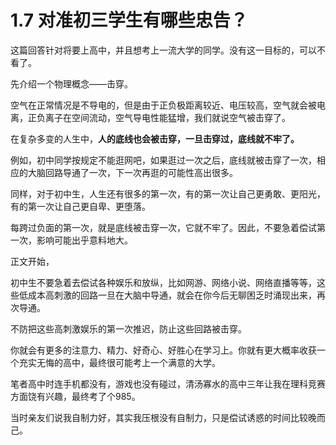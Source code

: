 # 1.7 对准初三学生有哪些忠告？

这篇回答针对将要上高中，并且想考上一流大学的同学。没有这一目标的，可以不看了。

先介绍一个物理概念——击穿。

空气在正常情况是不导电的，但是由于正负极距离较近、电压较高，空气就会被电离，正负离子在空间流动，空气导电性能猛增，我们就说空气被击穿了。

在复杂多变的人生中，**人的底线也会被击穿，一旦击穿过，底线就不牢了。**

例如，初中同学按规定不能逛网吧，如果逛过一次之后，底线就被击穿了一次，相应的大脑回路导通了一次，下一次再逛的可能性高出很多。

同样，对于初中生，人生还有很多的第一次，有的第一次让自己更勇敢、更阳光，有的第一次让自己更自卑、更堕落。

每跨过负面的第一次，就是底线被击穿一次，它就不牢了。因此，不要急着偿试第一次，影响可能出乎意料地大。

正文开始，

初中生不要急着去偿试各种娱乐和放纵，比如网游、网络小说、网络直播等等，这些低成本高刺激的回路一旦在大脑中导通，就会在你今后无聊困乏时涌现出来，再次导通。

不防把这些高刺激娱乐的第一次推迟，防止这些回路被击穿。

你就会有更多的注意力、精力、好奇心、好胜心在学习上。你就有更大概率收获一个充实无悔的高中，最终很可能考上一个满意的大学。

笔者高中时连手机都没有，游戏也没有碰过，清汤寡水的高中三年让我在理科竞赛方面饶有兴趣，最终考了个985。

当时亲友们说我自制力好，其实我压根没有自制力，只是偿试诱惑的时间比较晚而己。


